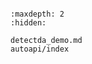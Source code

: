 ```{include} ../INFO.md
```

```{toctree}
:maxdepth: 2
:hidden: 

detectda_demo.md
autoapi/index
```
